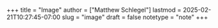 +++
title = "Image"
author = ["Matthew Schlegel"]
lastmod = 2025-02-21T10:27:45-07:00
slug = "image"
draft = false
notetype = "note"
+++
